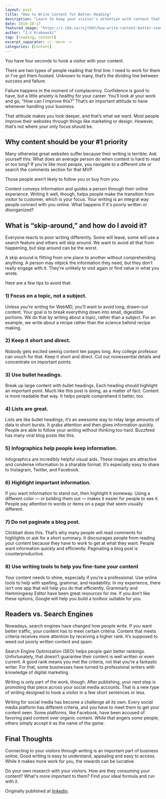 ```yaml
---
layout: post
title: "How to Write Content for Better Reading"
description: "Learn to keep your visitor's attention with content that's easy to read and concise. Don't publish content without this guide to help you keep it organized!"
date: 2019-10-17 
featured_image: "https://i.ibb.co/rxjYSHY/how-write-content-better-reading.png"
author: "J.V Krakowski"
tag: [reading, content]
excerpt_separator: <!--more-->
categories: [Content]
---
```


You have four seconds to hook a visitor with your content.

There are two types of people reading that first line: I need to work for them or I’ve got them hooked. Unknown to many, that’s the dividing line between success and failure.

<!--more-->

Failure happens in the moment of complacency. Confidence is good to have, but a little anxiety is healthy for your career. You’ll look at your work and go, “How can I improve this?” That’s an important attitude to have whenever handling your business.

That attitude makes you look deeper, and that’s what we want. Most people improve their websites through things like marketing or design. However, that’s not where your only focus should be.

## Why content should be your #1 priority

Many otherwise great websites suffer because their writing is terrible. Ask yourself this: What does an average person do when content is hard to read or too long? If you’re like most people, you navigate to a different site or search the comments section for that MVP.

Those people aren’t likely to follow you or buy from you.

Content conveys information and guides a person through their online experience. Writing it well, though, helps people make the transition from visitor to customer, which is your focus. Your writing is an integral way people connect with you online. What happens if it's poorly written or disorganized?

## What is “skip-around,” and how do I avoid it?

Everyone reacts to poor writing differently. Some will leave, some will use a search feature and others will skip around. We want to avoid all that from happening, but skip around can be the worst.

A skip around is flitting from one place to another without comprehending anything. A person may nitpick the information they need, but they don’t really engage with it. They’re unlikely to visit again or find value in what you wrote.

Here are a few tips to avoid that:

### 1) Focus on a topic, not a subject.

Unless you’re writing for WebMD, you’ll want to avoid long, drawn-out content. Your goal is to break everything down into small, digestible portions. We do that by writing about a topic, rather than a subject. For an example, we write about a recipe rather than the science behind recipe making.

### 2) Keep it short and direct.

Nobody gets excited seeing content ten pages long. Any college professor can vouch for that. Keep it short and direct. Cut out nonessential details and concentrate on important points.

### 3) Use bullet headings.

Break up large content with bullet headings. Each heading should highlight an important point. Much like this post is doing, as a matter of fact. Content is more readable that way. It helps people comprehend it better, too.

### 4) Lists are great.

Lists are like bullet headings; it’s an awesome way to relay large amounts of data in short bursts. It grabs attention and then gives information quickly. People are able to follow your writing without thinking too hard. Buzzfeed has many viral blog posts like this.

### 5) Infographics help people keep information.

Infographics are incredibly helpful visual aids. These images are attractive and condense information to a sharable format. It’s especially easy to share to Instagram, Twitter, and Facebook.

### 6) Highlight important information.

If you want information to stand out, then highlight it someway. Using a different color — or bolding them out — makes it easier for people to see it. People pay attention to words or items on a page that seem visually different.

### 7) Do not paginate a blog post.

Clickbait does this. That’s why many people will read comments for highlights or ask for a short summary. It discourages people from reading your content because they have to work to get at what they want. People want information quickly and efficiently. Paginating a blog post is counterproductive.

### 8) Use writing tools to help you fine-tune your content

Your content needs to shine, especially if you’re a professional. Use online tools to help with spelling, grammar, and readability. In my experience, there isn’t one app that will help you do that efficiently. Grammarly and Hemmingway Editor have been great resources for me. If you don’t like these options, Google will help you build a toolbox suitable for you.

## Readers vs. Search Engines

Nowadays, search engines have changed how people write. If you want better traffic, your content has to meet certain criteria. Content that meets criteria receives more attention by receiving a higher rank. It’s supposed to weed out poorly written content and spam.

Search Engine Optimization (SEO) helps people gain better rankings. Unfortunately, that doesn’t guarantee their content is well written or even current. A good rank means you met the criteria, not that you’re a fantastic writer. For that, some businesses have turned to professional writers with knowledge of digital marketing.

Writing is only part of the work, though. After publishing, your next step is promoting that piece across your social media accounts. That is a new type of writing designed to hook a visitor in a few short sentences or less.

Writing for social media has become a challenge all its own. Every social media platform has different criteria, and you have to meet them to get your content seen. Some platforms, like Facebook, have been accused of favoring paid content over organic content. While that angers some people, others simply accept it as the name of the game.

## Final Thoughts

Connecting to your visitors through writing is an important part of business online. Good writing is easy to understand, appealing and easy to access. While it makes more work for you, the rewards can be lucrative. 

Do your own research with your visitors. How are they consuming your content? What's more important to them? Find your ideal formula and run with it. 

Originally published at [linkedin].

[linkedin]: https://www.linkedin.com/pulse/how-write-content-better-reading-judia-krakowski/